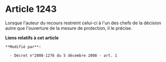 # Article 1243

Lorsque l'auteur du recours restreint celui-ci à l'un des chefs de la décision autre que l'ouverture de la mesure de
protection, il le précise.

**Liens relatifs à cet article**

	**Modifié par**:

	  - Décret n°2008-1276 du 5 décembre 2008 - art. 1
